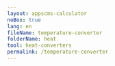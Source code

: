 ```yaml
---
layout: appscms-calculator
noBox: true
lang: en
fileName: temperature-converter
folderName: heat
tool: heat-converters
permalink: /temperature-converter
---
```


